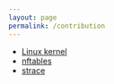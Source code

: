 ```yaml
---
layout: page
permalink: /contribution
---
```


* [Linux kernel][linux-contribution]
* [nftables][nft-contribution]
* [strace][strace-contribution]

[strace-contribution]: https://github.com/strace/strace/commits?author=ppiao
[linux-contribution]: https://git.kernel.org/pub/scm/linux/kernel/git/torvalds/linux.git/log/?qt=grep&q=chenjingpiao
[nft-contribution]: http://git.netfilter.org/nftables/log/?qt=grep&q=chenjingpiao

